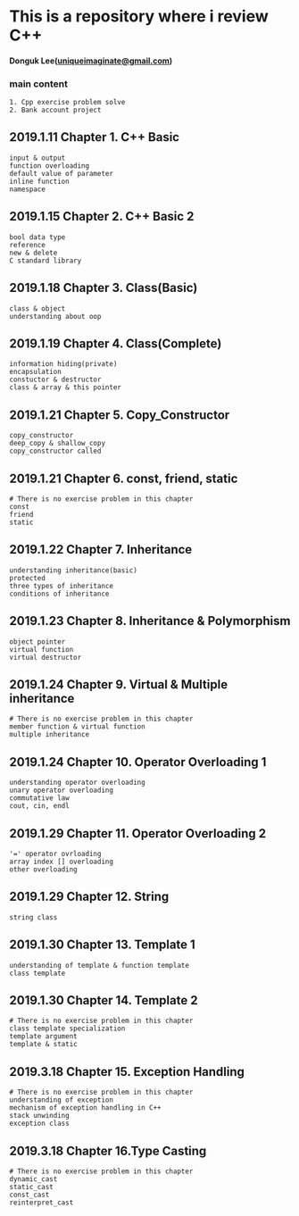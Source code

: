 # This is a repository where i review C++
#### Donguk Lee(uniqueimaginate@gmail.com)
### main content
```
1. Cpp exercise problem solve
2. Bank account project
```
## 2019.1.11 Chapter 1. C++ Basic
```
input & output
function overloading
default value of parameter
inline function
namespace
```
## 2019.1.15 Chapter 2. C++ Basic 2
```
bool data type
reference
new & delete
C standard library
```
## 2019.1.18 Chapter 3. Class(Basic)
```
class & object
understanding about oop
```
## 2019.1.19 Chapter 4. Class(Complete)
```
information hiding(private)
encapsulation
constuctor & destructor
class & array & this pointer
```
## 2019.1.21 Chapter 5. Copy_Constructor
```
copy_constructor
deep_copy & shallow_copy
copy_constructor called
```
## 2019.1.21 Chapter 6. const, friend, static
```
# There is no exercise problem in this chapter
const
friend
static
```
## 2019.1.22 Chapter 7. Inheritance
```
understanding inheritance(basic)
protected
three types of inheritance
conditions of inheritance
```
## 2019.1.23 Chapter 8. Inheritance & Polymorphism
```
object pointer
virtual function
virtual destructor
```
## 2019.1.24 Chapter 9. Virtual & Multiple inheritance
```
# There is no exercise problem in this chapter
member function & virtual function
multiple inheritance
```
## 2019.1.24 Chapter 10. Operator Overloading 1
```
understanding operator overloading
unary operator overloading
commutative law
cout, cin, endl
```
## 2019.1.29 Chapter 11. Operator Overloading 2
```
'=' operator ovrloading
array index [] overloading
other overloading
```
## 2019.1.29 Chapter 12. String
```
string class
```
## 2019.1.30 Chapter 13. Template 1
```
understanding of template & function template
class template
```
## 2019.1.30 Chapter 14. Template 2
```
# There is no exercise problem in this chapter
class template specialization
template argument
template & static
```
## 2019.3.18 Chapter 15. Exception Handling
```
# There is no exercise problem in this chapter
understanding of exception
mechanism of exception handling in C++
stack unwinding
exception class
```
## 2019.3.18 Chapter 16.Type Casting
```
# There is no exercise problem in this chapter
dynamic_cast
static_cast
const_cast
reinterpret_cast
```
